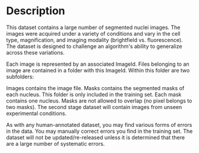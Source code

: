 # Description

This dataset contains a large number of segmented nuclei images. The images were acquired under a variety of conditions and vary in the cell type, magnification, and imaging modality (brightfield vs. fluorescence). The dataset is designed to challenge an algorithm's ability to generalize across these variations.

Each image is represented by an associated ImageId. Files belonging to an image are contained in a folder with this ImageId. Within this folder are two subfolders:

Images contains the image file. Masks contains the segmented masks of each nucleus. This folder is only included in the training set. Each mask contains one nucleus. Masks are not allowed to overlap (no pixel belongs to two masks). The second stage dataset will contain images from unseen experimental conditions.

As with any human-annotated dataset, you may find various forms of errors in the data. You may manually correct errors you find in the training set. The dataset will not be updated/re-released unless it is determined that there are a large number of systematic errors. 

